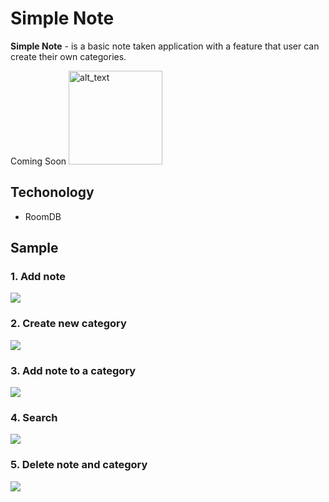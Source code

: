 # Simple Note
**Simple Note**  - is a basic note taken application with a feature that user can create their own categories.

Coming Soon
[<img alt="alt_text" width="150px" src="https://storage.googleapis.com/support-kms-prod/A47B9C575CC9ABD2A884DBD85D2414B0BB96" />](https://play.google.com/store/apps/details?id=com.mafiaz.todo)

## Techonology
* RoomDB

## Sample
### 1. Add note
![](https://im4.ezgif.com/tmp/ezgif-4-af42f55e75.gif)
###
### 2. Create new category
![](https://im4.ezgif.com/tmp/ezgif-4-812f397989.gif)
###
### 3. Add note to a category
![](https://im.ezgif.com/tmp/ezgif-1-e9b16d4a86.gif)
###
### 4. Search
![](https://im.ezgif.com/tmp/ezgif-1-255b30b02e.gif)
###
### 5. Delete note and category
![](https://im.ezgif.com/tmp/ezgif-1-87b5347660.gif)
